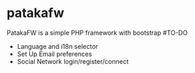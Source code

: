 # patakafw
PatakaFW is a simple PHP framework with bootstrap
#TO-DO
- Language and i18n selector
- Set Up Email preferences
- Social Network login/register/connect
